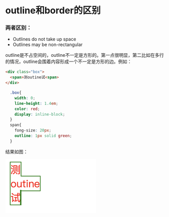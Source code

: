 # outline和border的区别

### 两者区别：

* Outlines do not take up space
* Outlines may be non-rectangular

outline是不占空间的，outline不一定是方形的。第一点很明显，第二比如在多行的情况，outline会围着内容形成一个不一定是方形的边。例如：

``` html
<div class="box">
  <span>测outine试<span>
</div>
```

``` css
  .box{
    width: 0;
    line-height: 1.4em;
    color: red;
    display: inline-block;
  }
  span{
    fong-size: 20px;
    outline: 1px solid green;
  }
```
结果如图：

![avatar](../images/outline-border.png)
